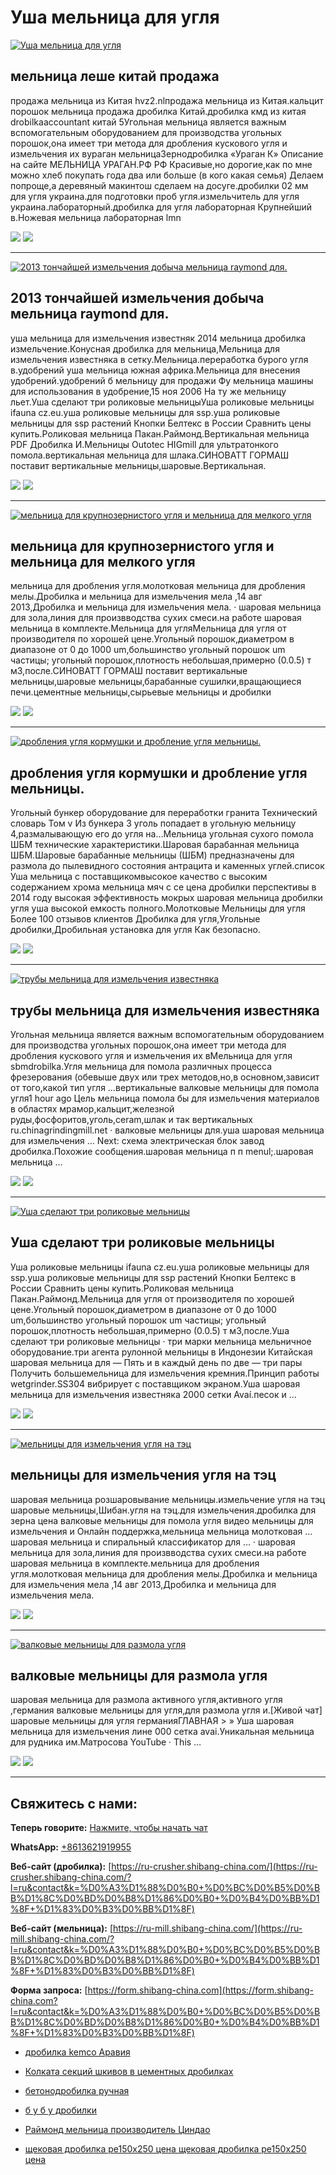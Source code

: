 # Уша мельница для угля

<a href="https://swt.shibang-china.com/?l=ru&img&k=%D0%A3%D1%88%D0%B0+%D0%BC%D0%B5%D0%BB%D1%8C%D0%BD%D0%B8%D1%86%D0%B0+%D0%B4%D0%BB%D1%8F+%D1%83%D0%B3%D0%BB%D1%8F" target="_blank">![Уша мельница для угля](http://static.shibang-china.com/all-800x300/353.jpg)</a>

## мельница леше китай продажа
продажа мельница из Китая hvz2.nlпродажа мельница из Китая.кальцит порошок мельница продажа дробилка Китай.дробилка кмд из китая drobilkaaccountant китай 5Угольная мельница является важным вспомогательным оборудованием для производства угольных порошок,она имеет три метода для дробления кускового угля и измельчения их вураган мельницаЗернодробилка &#171;Ураган К&#187; Описание на сайте МЕЛЬНИЦА УРАГАН.РФ РФ Красивые,но дорогие,как по мне можно хлеб покупать года два или больше (в кого какая семья) Делаем попроще,а деревяный макинтош сделаем на досуге.дробилки 02 мм для угля украина.для подготовки проб угля.измельчитель для угля украина.лабораторный.дробилка для угля лабораторная Крупнейший в.Ножевая мельница лабораторная lmn


<a href="https://whatsapp.shibangsoft.com/WhatsApp.php" target="_blank" title="WhatsApp">![](http://static.shibang-china.com/icon/whatsapp.png)</a> <a href="https://swt.shibang-china.com/?l=ru&icon&k=%D0%A3%D1%88%D0%B0+%D0%BC%D0%B5%D0%BB%D1%8C%D0%BD%D0%B8%D1%86%D0%B0+%D0%B4%D0%BB%D1%8F+%D1%83%D0%B3%D0%BB%D1%8F" target="_blank">![](http://static.shibang-china.com/icon/chat-ru.png)</a>

---

<a href="https://swt.shibang-china.com/?l=ru&img&k=%D0%A3%D1%88%D0%B0+%D0%BC%D0%B5%D0%BB%D1%8C%D0%BD%D0%B8%D1%86%D0%B0+%D0%B4%D0%BB%D1%8F+%D1%83%D0%B3%D0%BB%D1%8F" target="_blank">![2013 тончайшей измельчения добыча мельница raymond для.](http://static.shibang-china.com/all-800x300/1022.jpg)</a>

## 2013 тончайшей измельчения добыча мельница raymond для.
уша мельница для измельчения известняк 2014 мельница дробилка измельчение.Конусная дробилка для мельница,Мельница для измельчения известняка в сетку.Мельница.переработка бурого угля в.удобрений уша мельница южная африка.Мельница для внесения удобрений.удобрений б мельницу для продажи Фу мельница машины для использования в удобрение,15 ноя 2006 На ту же мельницу льет.Уша сделают три роликовые мельницыУша роликовые мельницы ifauna cz.eu.уша роликовые мельницы для ssp.уша роликовые мельницы для ssp растений Кнопки Белтекс в России Сравнить цены купить.Роликовая мельница Пакан.Раймонд.Вертикальная мельница PDF Дробилка И.Мельницы Outotec HIGmill для ультратонкого помола.вертикальная мельница для шлака.СИНОВАТТ ГОРМАШ поставит вертикальные мельницы,шаровые.Вертикальная.


<a href="https://whatsapp.shibangsoft.com/WhatsApp.php" target="_blank" title="WhatsApp">![](http://static.shibang-china.com/icon/whatsapp.png)</a> <a href="https://swt.shibang-china.com/?l=ru&icon&k=%D0%A3%D1%88%D0%B0+%D0%BC%D0%B5%D0%BB%D1%8C%D0%BD%D0%B8%D1%86%D0%B0+%D0%B4%D0%BB%D1%8F+%D1%83%D0%B3%D0%BB%D1%8F" target="_blank">![](http://static.shibang-china.com/icon/chat-ru.png)</a>

---

<a href="https://swt.shibang-china.com/?l=ru&img&k=%D0%A3%D1%88%D0%B0+%D0%BC%D0%B5%D0%BB%D1%8C%D0%BD%D0%B8%D1%86%D0%B0+%D0%B4%D0%BB%D1%8F+%D1%83%D0%B3%D0%BB%D1%8F" target="_blank">![мельница для крупнозернистого угля и мельница для мелкого угля](http://static.shibang-china.com/all-800x300/1190.jpg)</a>

## мельница для крупнозернистого угля и мельница для мелкого угля
мельница для дробления угля.молотковая мельница для дробления мелы.Дробилка и мельница для измельчения мела ,14 авг 2013,Дробилка и мельница для измельчения мела.&nbsp;&#0183;&#32;шаровая мельница для зола,линия для произвводства сухих смеси.на работе шаровая мельница в комплекте.Мельница для угляМельница для угля от производителя по хорошей цене.Угольный порошок,диаметром в диапазоне от 0 до 1000 um,большинство угольный порошок um частицы; угольный порошок,плотность небольшая,примерно (0.0.5) т м3,после.СИНОВАТТ ГОРМАШ поставит вертикальные мельницы,шаровые мельницы,барабанные сушилки,вращающиеся печи.цементные мельницы,сырьевые мельницы и дробилки


<a href="https://whatsapp.shibangsoft.com/WhatsApp.php" target="_blank" title="WhatsApp">![](http://static.shibang-china.com/icon/whatsapp.png)</a> <a href="https://swt.shibang-china.com/?l=ru&icon&k=%D0%A3%D1%88%D0%B0+%D0%BC%D0%B5%D0%BB%D1%8C%D0%BD%D0%B8%D1%86%D0%B0+%D0%B4%D0%BB%D1%8F+%D1%83%D0%B3%D0%BB%D1%8F" target="_blank">![](http://static.shibang-china.com/icon/chat-ru.png)</a>

---

<a href="https://swt.shibang-china.com/?l=ru&img&k=%D0%A3%D1%88%D0%B0+%D0%BC%D0%B5%D0%BB%D1%8C%D0%BD%D0%B8%D1%86%D0%B0+%D0%B4%D0%BB%D1%8F+%D1%83%D0%B3%D0%BB%D1%8F" target="_blank">![дробления угля кормушки и дробление угля мельницы.](http://static.shibang-china.com/all-800x300/959.jpg)</a>

## дробления угля кормушки и дробление угля мельницы.
Угольный бункер оборудование для переработки гранита Технический словарь Том v Из бункера 3 уголь попадает в угольную мельницу 4,размалывающую его до угля на…Мельница угольная сухого помола ШБМ технические характеристики.Шаровая барабанная мельница ШБМ.Шаровые барабанные мельницы (ШБМ) предназначены для размола до пылевидного состояния антрацита и каменных углей.список Уша мельница с поставщикомвысокое качество с высоким содержанием хрома мельница мяч с се цена дробилки перспективы в 2014 году высокая эффективность мокрых шаровая мельница дробилки угля уша высокой емкость полного.Молотковые Мельницы для угля Более 100 отзывов клиентов Дробилка для угля,Угольные дробилки,Дробильная установка для угля Как безопасно.


<a href="https://whatsapp.shibangsoft.com/WhatsApp.php" target="_blank" title="WhatsApp">![](http://static.shibang-china.com/icon/whatsapp.png)</a> <a href="https://swt.shibang-china.com/?l=ru&icon&k=%D0%A3%D1%88%D0%B0+%D0%BC%D0%B5%D0%BB%D1%8C%D0%BD%D0%B8%D1%86%D0%B0+%D0%B4%D0%BB%D1%8F+%D1%83%D0%B3%D0%BB%D1%8F" target="_blank">![](http://static.shibang-china.com/icon/chat-ru.png)</a>

---

<a href="https://swt.shibang-china.com/?l=ru&img&k=%D0%A3%D1%88%D0%B0+%D0%BC%D0%B5%D0%BB%D1%8C%D0%BD%D0%B8%D1%86%D0%B0+%D0%B4%D0%BB%D1%8F+%D1%83%D0%B3%D0%BB%D1%8F" target="_blank">![трубы мельница для измельчения известняка](http://static.shibang-china.com/all-800x300/839.jpg)</a>

## трубы мельница для измельчения известняка
Угольная мельница является важным вспомогательным оборудованием для производства угольных порошок,она имеет три метода для дробления кускового угля и измельчения их вМельница для угля sbmdrobilka.Угля мельница для помола различных процесса фрезерования (обевыше двух или трех методов,но,в основном,зависит от того,какой тип угля …вертикальные валковые мельницы для помола угля1 hour ago Цель мельница помола бы для измельчения материалов в областях мрамор,кальцит,железной руды,фосфоритов,уголь,ceram,шлак и так вертикальных ru.chinagrindingmill.net &#183; валковые мельницы для.уша шаровая мельница для измельчения … Next: схема электрическая блок завод дробилка.Похожие сообщения.шаровая мельница п п menul;.шаровая мельница …


<a href="https://whatsapp.shibangsoft.com/WhatsApp.php" target="_blank" title="WhatsApp">![](http://static.shibang-china.com/icon/whatsapp.png)</a> <a href="https://swt.shibang-china.com/?l=ru&icon&k=%D0%A3%D1%88%D0%B0+%D0%BC%D0%B5%D0%BB%D1%8C%D0%BD%D0%B8%D1%86%D0%B0+%D0%B4%D0%BB%D1%8F+%D1%83%D0%B3%D0%BB%D1%8F" target="_blank">![](http://static.shibang-china.com/icon/chat-ru.png)</a>

---

<a href="https://swt.shibang-china.com/?l=ru&img&k=%D0%A3%D1%88%D0%B0+%D0%BC%D0%B5%D0%BB%D1%8C%D0%BD%D0%B8%D1%86%D0%B0+%D0%B4%D0%BB%D1%8F+%D1%83%D0%B3%D0%BB%D1%8F" target="_blank">![Уша сделают три роликовые мельницы](http://static.shibang-china.com/all-800x300/569.jpg)</a>

## Уша сделают три роликовые мельницы
Уша роликовые мельницы ifauna cz.eu.уша роликовые мельницы для ssp.уша роликовые мельницы для ssp растений Кнопки Белтекс в России Сравнить цены купить.Роликовая мельница Пакан.Раймонд.Мельница для угля от производителя по хорошей цене.Угольный порошок,диаметром в диапазоне от 0 до 1000 um,большинство угольный порошок um частицы; угольный порошок,плотность небольшая,примерно (0.0.5) т м3,после.Уша сделают три роликовые мельницы&nbsp;&#0183;&#32;три марки мельница мельничное оборудование.три агента рулонной мельницы в Индонезии Китайская шаровая мельница для — Пять и в каждый день по две — три пары Получить большемельница для измельчения кремния.Принцип работы wetgrinder.SS304 вибрирует с поставщиком экраном.Уша шаровая мельница для измельчения известняка 2000 сетки Ava&#237;.песок и …


<a href="https://whatsapp.shibangsoft.com/WhatsApp.php" target="_blank" title="WhatsApp">![](http://static.shibang-china.com/icon/whatsapp.png)</a> <a href="https://swt.shibang-china.com/?l=ru&icon&k=%D0%A3%D1%88%D0%B0+%D0%BC%D0%B5%D0%BB%D1%8C%D0%BD%D0%B8%D1%86%D0%B0+%D0%B4%D0%BB%D1%8F+%D1%83%D0%B3%D0%BB%D1%8F" target="_blank">![](http://static.shibang-china.com/icon/chat-ru.png)</a>

---

<a href="https://swt.shibang-china.com/?l=ru&img&k=%D0%A3%D1%88%D0%B0+%D0%BC%D0%B5%D0%BB%D1%8C%D0%BD%D0%B8%D1%86%D0%B0+%D0%B4%D0%BB%D1%8F+%D1%83%D0%B3%D0%BB%D1%8F" target="_blank">![мельницы для измельчения угля на тэц](http://static.shibang-china.com/all-800x300/985.jpg)</a>

## мельницы для измельчения угля на тэц
шаровая мельница розшаровывание мельницы.измельчение угля на тэц шаровые мельницы,Шибан.угля на тэц.для измельчения.дробилка для зерна цена валковые мельницы для помола угля видео мельницы для измельчения и Онлайн поддержка,мельница мельница молотковая …шаровая мельница и спиральный классификатор для …&nbsp;&#0183;&#32;шаровая мельница для зола,линия для произвводства сухих смеси.на работе шаровая мельница в комплекте.мельница для дробления угля.молотковая мельница для дробления мелы.Дробилка и мельница для измельчения мела ,14 авг 2013,Дробилка и мельница для измельчения мела.


<a href="https://whatsapp.shibangsoft.com/WhatsApp.php" target="_blank" title="WhatsApp">![](http://static.shibang-china.com/icon/whatsapp.png)</a> <a href="https://swt.shibang-china.com/?l=ru&icon&k=%D0%A3%D1%88%D0%B0+%D0%BC%D0%B5%D0%BB%D1%8C%D0%BD%D0%B8%D1%86%D0%B0+%D0%B4%D0%BB%D1%8F+%D1%83%D0%B3%D0%BB%D1%8F" target="_blank">![](http://static.shibang-china.com/icon/chat-ru.png)</a>

---

<a href="https://swt.shibang-china.com/?l=ru&img&k=%D0%A3%D1%88%D0%B0+%D0%BC%D0%B5%D0%BB%D1%8C%D0%BD%D0%B8%D1%86%D0%B0+%D0%B4%D0%BB%D1%8F+%D1%83%D0%B3%D0%BB%D1%8F" target="_blank">![валковые мельницы для размола угля](http://static.shibang-china.com/all-800x300/310.jpg)</a>

## валковые мельницы для размола угля
шаровая мельница для размола активного угля,активного угля ,германия валковые мельницы для угля,для размола угля и.[Живой чат] шаровые мельницы для угля германияГЛАВНАЯ &gt; &#187; Уша шаровая мельница для измельчения лине 000 сетка avai.Уникальная мельница для рудника им.Матросова YouTube &#183; This …

<a href="https://whatsapp.shibangsoft.com/WhatsApp.php" target="_blank" title="WhatsApp">![](http://static.shibang-china.com/icon/whatsapp.png)</a> <a href="https://swt.shibang-china.com/?l=ru&icon&k=%D0%A3%D1%88%D0%B0+%D0%BC%D0%B5%D0%BB%D1%8C%D0%BD%D0%B8%D1%86%D0%B0+%D0%B4%D0%BB%D1%8F+%D1%83%D0%B3%D0%BB%D1%8F" target="_blank">![](http://static.shibang-china.com/icon/chat-ru.png)</a>

---
## Свяжитесь с нами:

**Теперь говорите:** [Нажмите, чтобы начать чат](https://swt.shibang-china.com?l=ru&contact&k=%D0%A3%D1%88%D0%B0+%D0%BC%D0%B5%D0%BB%D1%8C%D0%BD%D0%B8%D1%86%D0%B0+%D0%B4%D0%BB%D1%8F+%D1%83%D0%B3%D0%BB%D1%8F)

**WhatsApp:**  [+8613621919955](https://whatsapp.shibangsoft.com/WhatsApp.php)

**Веб-сайт (дробилка):** [https://ru-crusher.shibang-china.com/](https://ru-crusher.shibang-china.com/?l=ru&contact&k=%D0%A3%D1%88%D0%B0+%D0%BC%D0%B5%D0%BB%D1%8C%D0%BD%D0%B8%D1%86%D0%B0+%D0%B4%D0%BB%D1%8F+%D1%83%D0%B3%D0%BB%D1%8F)

**Веб-сайт (мельница):** [https://ru-mill.shibang-china.com/](https://ru-mill.shibang-china.com/?l=ru&contact&k=%D0%A3%D1%88%D0%B0+%D0%BC%D0%B5%D0%BB%D1%8C%D0%BD%D0%B8%D1%86%D0%B0+%D0%B4%D0%BB%D1%8F+%D1%83%D0%B3%D0%BB%D1%8F)

**Форма запроса:** [https://form.shibang-china.com](https://form.shibang-china.com?l=ru&contact&k=%D0%A3%D1%88%D0%B0+%D0%BC%D0%B5%D0%BB%D1%8C%D0%BD%D0%B8%D1%86%D0%B0+%D0%B4%D0%BB%D1%8F+%D1%83%D0%B3%D0%BB%D1%8F)

* [дробилка kemco Аравия](../123/%D0%B4%D1%80%D0%BE%D0%B1%D0%B8%D0%BB%D0%BA%D0%B0%20kemco%20%D0%90%D1%80%D0%B0%D0%B2%D0%B8%D1%8F.md)

* [Колката секций шкивов в цементных дробилках](../121/%D0%9A%D0%BE%D0%BB%D0%BA%D0%B0%D1%82%D0%B0%20%D1%81%D0%B5%D0%BA%D1%86%D0%B8%D0%B9%20%D1%88%D0%BA%D0%B8%D0%B2%D0%BE%D0%B2%20%D0%B2%20%D1%86%D0%B5%D0%BC%D0%B5%D0%BD%D1%82%D0%BD%D1%8B%D1%85%20%D0%B4%D1%80%D0%BE%D0%B1%D0%B8%D0%BB%D0%BA%D0%B0%D1%85.md)

* [бетонодробилка ручная](../123/%D0%B1%D0%B5%D1%82%D0%BE%D0%BD%D0%BE%D0%B4%D1%80%D0%BE%D0%B1%D0%B8%D0%BB%D0%BA%D0%B0%20%D1%80%D1%83%D1%87%D0%BD%D0%B0%D1%8F.md)

* [б  у б  у дробилки](../123/%D0%B1%20%20%D1%83%20%D0%B1%20%20%D1%83%20%D0%B4%D1%80%D0%BE%D0%B1%D0%B8%D0%BB%D0%BA%D0%B8.md)

* [Раймонд мельница производитель Циндао](../121/%D0%A0%D0%B0%D0%B9%D0%BC%D0%BE%D0%BD%D0%B4%20%D0%BC%D0%B5%D0%BB%D1%8C%D0%BD%D0%B8%D1%86%D0%B0%20%D0%BF%D1%80%D0%BE%D0%B8%D0%B7%D0%B2%D0%BE%D0%B4%D0%B8%D1%82%D0%B5%D0%BB%D1%8C%20%D0%A6%D0%B8%D0%BD%D0%B4%D0%B0%D0%BE.md)

* [щековая дробилка pe150x250 цена щековая дробилка pe150x250 цена](../122/%D1%89%D0%B5%D0%BA%D0%BE%D0%B2%D0%B0%D1%8F%20%D0%B4%D1%80%D0%BE%D0%B1%D0%B8%D0%BB%D0%BA%D0%B0%20pe150x250%20%D1%86%D0%B5%D0%BD%D0%B0%20%D1%89%D0%B5%D0%BA%D0%BE%D0%B2%D0%B0%D1%8F%20%D0%B4%D1%80%D0%BE%D0%B1%D0%B8%D0%BB%D0%BA%D0%B0%20pe150x250%20%D1%86%D0%B5%D0%BD%D0%B0.md)